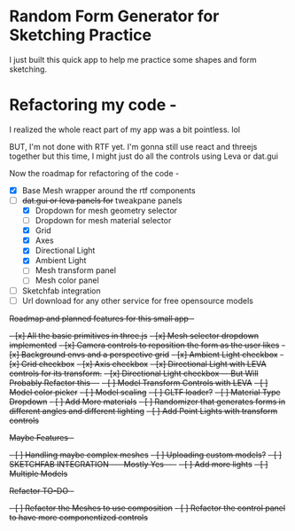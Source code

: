 # Random Form Generator for Sketching Practice

I just built this quick app to help me practice some shapes and form sketching.

# Refactoring my code -

I realized the whole react part of my app was a bit pointless. lol

BUT, I'm not done with RTF yet. I'm gonna still use react and threejs together but this time, I might just do all the controls using Leva or dat.gui

Now the roadmap for refactoring of the code -

- [x] Base Mesh wrapper around the rtf components
- [ ] ~~dat.gui or leva panels for~~ tweakpane panels
  - [x] Dropdown for mesh geometry selector
  - [ ] Dropdown for mesh material selector
  - [x] Grid
  - [x] Axes
  - [x] Directional Light
  - [x] Ambient Light
  - [ ] Mesh transform panel
  - [ ] Mesh color panel
- [ ] Sketchfab integration
- [ ] Url download for any other service for free opensource models

~~Roadmap and planned features for this small app -~~

~~- [x] All the basic primitives in three.js~~
~~- [x] Mesh selector dropdown implemented~~
~~- [x] Camera controls to reposition the form as the user likes~~
~~- [x] Background envs and a perspective grid~~
~~- [x] Ambient Light checkbox~~
~~- [x] Grid checkbox~~
~~- [x] Axis checkbox~~
~~- [x] Directional Light with LEVA controls for its transform.~~
~~- [x] Directional Light checkbox -- But Will Probably Refactor this --~~
~~- [ ] Model Transform Controls with LEVA~~
~~- [ ] Model color picker~~
~~- [ ] Model scaling~~
~~- [ ] GLTF loader?~~
~~- [ ] Material Type Dropdown~~
~~- [ ] Add More materials~~
~~- [ ] Randomizer that generates forms in different angles and different lighting~~
~~- [ ] Add Point Lights with transform controls~~

~~Maybe Features -~~

~~- [ ] Handling maybe complex meshes~~
~~- [ ] Uploading custom models?~~
~~- [ ] SKETCHFAB INTEGRATION --- Mostly Yes ---~~
~~- [ ] Add more lights~~
~~- [ ] Multiple Models~~

~~Refactor TO-DO -~~

~~- [ ] Refactor the Meshes to use composition~~
~~- [ ] Refactor the control panel to have more componentized controls~~

